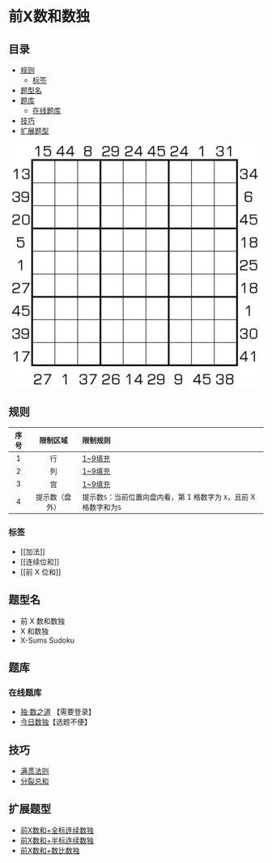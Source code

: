 # 前X数和数独
<!-- START doctoc generated TOC please keep comment here to allow auto update -->
<!-- DON'T EDIT THIS SECTION, INSTEAD RE-RUN doctoc TO UPDATE -->
## 目录

- [规则](#%E8%A7%84%E5%88%99)
  - [标签](#%E6%A0%87%E7%AD%BE)
- [题型名](#%E9%A2%98%E5%9E%8B%E5%90%8D)
- [题库](#%E9%A2%98%E5%BA%93)
  - [在线题库](#%E5%9C%A8%E7%BA%BF%E9%A2%98%E5%BA%93)
- [技巧](#%E6%8A%80%E5%B7%A7)
- [扩展题型](#%E6%89%A9%E5%B1%95%E9%A2%98%E5%9E%8B)

<!-- END doctoc generated TOC please keep comment here to allow auto update -->

![题](../../../../images/sudoku/前X数和数独.png)

## 规则

| 序号  |  限制区域   | 限制规则                                       |
|:---:|:-------:|:-------------------------------------------|
|  1  |    行    | [1~9填充]                                    |
|  2  |    列    | [1~9填充]                                    |
|  3  |    宫    | [1~9填充]                                    |
|  4  | 提示数（盘外） | 提示数`S`：当前位置向盘内看，第 1 格数字为 `X`，且前 X 格数字和为`S` |

### 标签

- [[加法]]
- [[连续位和]]
- [[前 X 位和]]

## 题型名

- 前 X 数和数独
- X 和数独
- X-Sums Sudoku

## 题库

### 在线题库

- [独·数之道](http://www.sudokufans.org.cn/lx/game.index.php?type=xsum) 【需要登录】
- [今日数独]【选题不便】

## 技巧

- [满贯法则](https://www.bilibili.com/read/cv10242296)
- [分裂总和](https://www.bilibili.com/read/cv10242296)

## 扩展题型

- [前X数和+全标连续数独](../../混合类/前X数和+全标连续数独.md)
- [前X数和+半标连续数独](../../混合类/前X数和+半标连续数独.md)
- [前X数和+数比数独](../../混合类/前X数和+数比数独.md)

[今日数独]: https://cn.sudoku.today/g-x-sums-sudoku/

[1~9填充]: ../../../../rules.md#1to9填充
